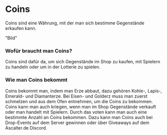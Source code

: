 # Coins

Coins sind eine Währung, mit der man sich bestimme Gegenstände erkaufen kann.

"Bild"

### Wofür braucht man Coins?

Coins sind dafür da, um sich Gegenstände im Shop zu kaufen, mit Spielern zu handeln oder um in der Lotterie zu spielen.


### Wie man  Coins bekommt
Coins bekommt man, indem man Erze abbaut, dazu gehören Kohle-, Lapis-, Emerald- und Diamanterze. Bei Eisen- und Golderz muss man zuerst schmelzen und aus dem Ofen entnehmen, um die Coins zu bekommen.
Coins kann man auch kriegen, wenn man im Shop Gegenstände verkauft oder man handelt mit Spielern. Durch das voten kann man auch eine bestimmte Anzahl an Coins bekommen.
Dazu kann man Coins auch bei Drop-Events auf dem Server gewinnen oder über Giveaways auf dem Ascalter.de Discord.